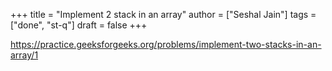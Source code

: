 +++
title = "Implement 2 stack in an array"
author = ["Seshal Jain"]
tags = ["done", "st-q"]
draft = false
+++

<https://practice.geeksforgeeks.org/problems/implement-two-stacks-in-an-array/1>
